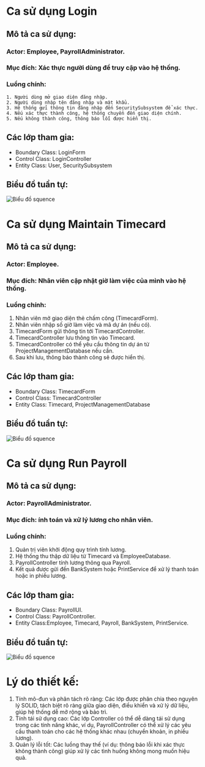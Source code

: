# Ca sử dụng Login
## Mô tả ca sử dụng:
  ### Actor: Employee, PayrollAdministrator.
  ### Mục đích: Xác thực người dùng để truy cập vào hệ thống.
  ### Luồng chính:
    1. Người dùng mở giao diện đăng nhập.
    2. Người dùng nhập tên đăng nhập và mật khẩu.
    3. Hệ thống gửi thông tin đăng nhập đến SecuritySubsystem để xác thực.
    4. Nếu xác thực thành công, hệ thống chuyển đến giao diện chính.
    5. Nếu không thành công, thông báo lỗi được hiển thị.
## Các lớp tham gia:
  - Boundary Class: LoginForm
  - Control Class: LoginController
  - Entity Class: User, SecuritySubsystem
## Biểu đồ tuần tự:

![Biểu đồ squence](https://www.planttext.com/api/plantuml/png/UhzxlqDnIM9HIMbk3bTYSab-aK9eSMeHLr9-QLvAOb6bWaz-UcQUMtvHBbToVbv9KNuEHCGPmia1AatDAyaigLG8JaqkBG8oWakJYYkBIr9pkRX09YdesY7Ci5BmotYuQss1Gad6uIrvwGebcNaAHoOUQGOoyy0IN72bS7q8cwmKt1_kNfj9G3D2FSW835TPAKGSNfWCDEFXxet9I4PnOQXKqCNcX92YXxiMAsG_tBM_HA6m5CIkG9Y7wG9KttjaFjpTd0TMt8rYXaP8nk45UHaAoI3dw8S0lREqH27fuQw5cPfS3gbvAQ3O0G000F__0m00)

# Ca sử dụng Maintain Timecard
## Mô tả ca sử dụng:
### Actor: Employee.
  ### Mục đích: Nhân viên cập nhật giờ làm việc của mình vào hệ thống.
  ### Luồng chính:
  1. Nhân viên mở giao diện thẻ chấm công (TimecardForm).
  2. Nhân viên nhập số giờ làm việc và mã dự án (nếu có).
  3. TimecardForm gửi thông tin tới TimecardController.
  4. TimecardController lưu thông tin vào Timecard.
  5. TimecardController có thể yêu cầu thông tin dự án từ ProjectManagementDatabase nếu cần.
  6. Sau khi lưu, thông báo thành công sẽ được hiển thị.
## Các lớp tham gia:
  - Boundary Class: TimecardForm
  - Control Class: TimecardController
  - Entity Class: Timecard, ProjectManagementDatabase
## Biểu đồ tuần tự:

![Biểu đồ squence](https://www.planttext.com/api/plantuml/png/V94xJiGm48Pxds9AABX02hGIpm8G1HTm72iniiShxsIbr1GKd04fAuIeLWA9AYwsiCGzV0AkW2C82OAbiVpFuvj_x7U_cIs8EwgDPboGTN1avjesKhBSrbXmry2LCb9mLnnRPvYmICxgx-31fzRICOcaQ2mVzAMprrBGEKTUIfE2XvnupXUIiM4MxEt_c9B1HHMxzHnA5VqzwD0QMARhhM3JicdRw2E3a-ZN2gWAhrW2AVm7CxPDOHcSlJtNKy8oj3Rfs7aGwNmq8FhS5ixMbHCuDJTWmWCKqRz0M27iOEmsDOZOFU7kdyHVptEQjhZ1tf2_6spcOTLR32rMN-Pc4el-Opy0003__mC0)

# Ca sử dụng Run Payroll
## Mô tả ca sử dụng:
### Actor: PayrollAdministrator.
  ### Mục đích: ính toán và xử lý lương cho nhân viên.
  ### Luồng chính:
  1. Quản trị viên khởi động quy trình tính lương.
  2. Hệ thống thu thập dữ liệu từ Timecard và EmployeeDatabase.
  3. PayrollController tính lương thông qua Payroll.
  4. Kết quả được gửi đến BankSystem hoặc PrintService để xử lý thanh toán hoặc in phiếu lương.
## Các lớp tham gia:
  - Boundary Class: PayrollUI.
  - Control Class: PayrollController.
  - Entity Class:Employee, Timecard, Payroll, BankSystem, PrintService.
## Biểu đồ tuần tự:

![Biểu đồ squence](https://www.planttext.com/api/plantuml/png/Z5BDIiD04BxlKymBz0LoaFg753q8hU1rcopDqisaRYR5F85dZvwaYWY5eWTF2TB3IjzZdy1NS8FTf9G8tcQ-dM_c-sRskrhtC-AQyaGn7bAguP8NEbNgC4eaoemqTo0Rfpb6N1V-zMh0mXJ9XHuv_asLq4mWIIhWD9cfj13YX1CVyqnuV2GJ4N8T-NpRmAT77AV38YEHD0LQ8Ws5dijGCDQb3te7hR80pcDRFKhukhVL0qxWrbOhKEOJrEPziy09QqftUAt-0CuSGK9XbZc4jdpDWSmAutrwowZRxBiDuCAMBmLGR3wS1f8869idXBaqI-pkuJVZkP6jta19Mzqv8R634WZhRjtiBHZ0g4ijzBgzZhGjds5gopN1JLx7_p3RtYY0QxzTYhdZKMeMVzZRlMC00uHPBDtSl9dL5nZL7_47003__mC0)

# Lý do thiết kế:
  1. Tính mô-đun và phân tách rõ ràng: Các lớp được phân chia theo nguyên lý SOLID, tách biệt rõ ràng giữa giao diện, điều khiển và xử lý dữ liệu, giúp hệ thống dễ mở rộng và bảo trì.
  2. Tính tái sử dụng cao: Các lớp Controller có thể dễ dàng tái sử dụng trong các tính năng khác, ví dụ, PayrollController có thể xử lý các yêu cầu thanh toán cho các hệ thống khác nhau (chuyển khoản, in phiếu lương).
  3. Quản lý lỗi tốt: Các luồng thay thế (ví dụ: thông báo lỗi khi xác thực không thành công) giúp xử lý các tình huống không mong muốn hiệu quả. 
